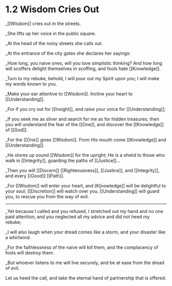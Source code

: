 # 1.2 Wisdom Cries Out
_[[Wisdom]] cries out in the streets. 

_She lifts up her voice in the public square. 

_At the head of the noisy streets she calls out. 

_At the entrance of the city gates she declares her sayings: 

_How long, you naive ones, will you love simplistic thinking? And how long will scoffers delight themselves in scoffing, and fools hate [[Knowledge]]. 

_Turn to my rebuke, behold, I will pour out my Spirit upon you; I will make my words known to you. 

_Make your ear attentive to [[Wisdom]]. Incline your heart to [[Understanding]]. 

_For if you cry out for [[Insight]], and raise your voice for [[Understanding]]; 

_If you seek me as silver and search for me as for hidden treasures; then you will understand the fear of the [[One]], and discover the [[Knowledge]] of [[God]]. 

_For the [[One]] gives [[Wisdom]]. From His mouth come [[Knowledge]] and [[Understanding]]. 

_He stores up sound [[Wisdom]] for the upright; He is a shield to those who walk in [[Integrity]], guarding the paths of [[Justice]]…

_Then you will [[Discern]] [[Righteousness]], [[Justice]], and [[Integrity]], and every [[Good]] [[Path]]. 

_For [[Wisdom]] will enter your heart, and [K[nowledge]] will be delightful to your soul; [[Discretion]] will watch over you, [[Understanding]] will guard you, to rescue you from the way of evil. 

________________________

_Yet because I called and you refused, I stretched out my hand and no one paid attention; and you neglected all my advice and did not heed my rebuke; 

_I will also laugh when your dread comes like a storm, and your disaster like a whirlwind.

_For the faithlessness of the naive will kill them, and the complacency of fools will destroy them. 

_But whoever listens to me will live securely, and be at ease from the dread of evil. 

Let us heed the call, and take the eternal hand of partnership that is offered. 
